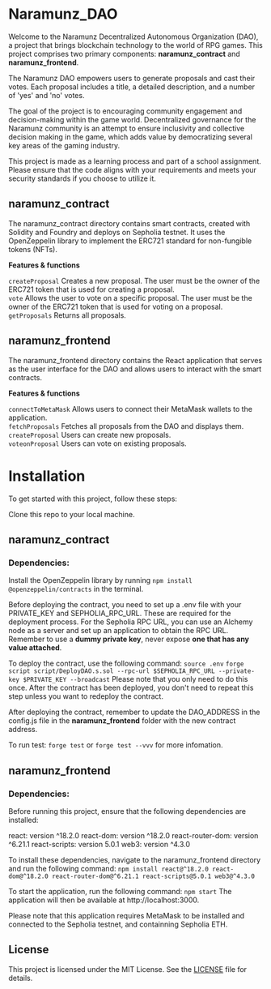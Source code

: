 # Naramunz_DAO

Welcome to the Naramunz Decentralized Autonomous Organization (DAO), a project that brings blockchain technology to the world of RPG games. This project comprises two primary components: **naramunz_contract** and **naramunz_frontend**.

The Naramunz DAO empowers users to generate proposals and cast their votes. Each proposal includes a title, a detailed description, and a number of 'yes' and 'no' votes.

The goal of the project is to encouraging community engagement and decision-making within the game world. Decentralized governance for the Naramunz community is an attempt to ensure inclusivity and collective decision making in the game, which adds value by democratizing several key areas of the gaming industry.

This project is made as a learning process and part of a school assignment. Please ensure that the code aligns with your requirements and meets your security standards if you choose to utilize it.

## naramunz_contract

The naramunz_contract directory contains smart contracts, created with Solidity and Foundry and deploys on Sepholia testnet. It uses the OpenZeppelin library to implement the ERC721 standard for non-fungible tokens (NFTs).

**Features & functions**

`createProposal` Creates a new proposal. The user must be the owner of the ERC721 token that is used for creating a proposal.  
`vote` Allows the user to vote on a specific proposal. The user must be the owner of the ERC721 token that is used for voting on a proposal.
`getProposals` Returns all proposals.

## naramunz_frontend

The naramunz_frontend directory contains the React application that serves as the user interface for the DAO and allows users to interact with the smart contracts.

**Features & functions**

`connectToMetaMask` Allows users to connect their MetaMask wallets to the application.  
`fetchProposals` Fetches all proposals from the DAO and displays them.  
`createProposal` Users can create new proposals.  
`voteonProposal` Users can vote on existing proposals.

# Installation

To get started with this project, follow these steps:

Clone this repo to your local machine.

## naramunz_contract

### Dependencies:

Install the OpenZeppelin library by running `npm install @openzeppelin/contracts` in the terminal.

Before deploying the contract, you need to set up a .env file with your PRIVATE_KEY and SEPHOLIA_RPC_URL. These are required for the deployment process. For the Sepholia RPC URL, you can use an Alchemy node as a server and set up an application to obtain the RPC URL. Remember to use a **dummy private key**, never expose **one that has any value attached**.

To deploy the contract, use the following command: `source .env` `forge script script/DeployDAO.s.sol --rpc-url $SEPHOLIA_RPC_URL --private-key $PRIVATE_KEY --broadcast`
Please note that you only need to do this once. After the contract has been deployed, you don't need to repeat this step unless you want to redeploy the contract.

After deploying the contract, remember to update the DAO_ADDRESS in the config.js file in the **naramunz_frontend** folder with the new contract address.

To run test: `forge test` or `forge test --vvv` for more infomation.

## naramunz_frontend

### Dependencies:

Before running this project, ensure that the following dependencies are installed:

react: version ^18.2.0
react-dom: version ^18.2.0
react-router-dom: version ^6.21.1
react-scripts: version 5.0.1
web3: version ^4.3.0

To install these dependencies, navigate to the naramunz_frontend directory and run the following command:
`npm install react@^18.2.0 react-dom@^18.2.0 react-router-dom@^6.21.1 react-scripts@5.0.1 web3@^4.3.0`

To start the application, run the following command:
`npm start`
The application will then be available at http://localhost:3000.

Please note that this application requires MetaMask to be installed and connected to the Sepholia testnet, and containning Sepholia ETH.

## License

This project is licensed under the MIT License. See the [LICENSE](./LICENSE) file for details.
